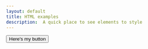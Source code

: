 ```yaml
---
layout: default
title: HTML examples
description:  A quick place to see elements to style
---
```


<button> Here's my button </button>

